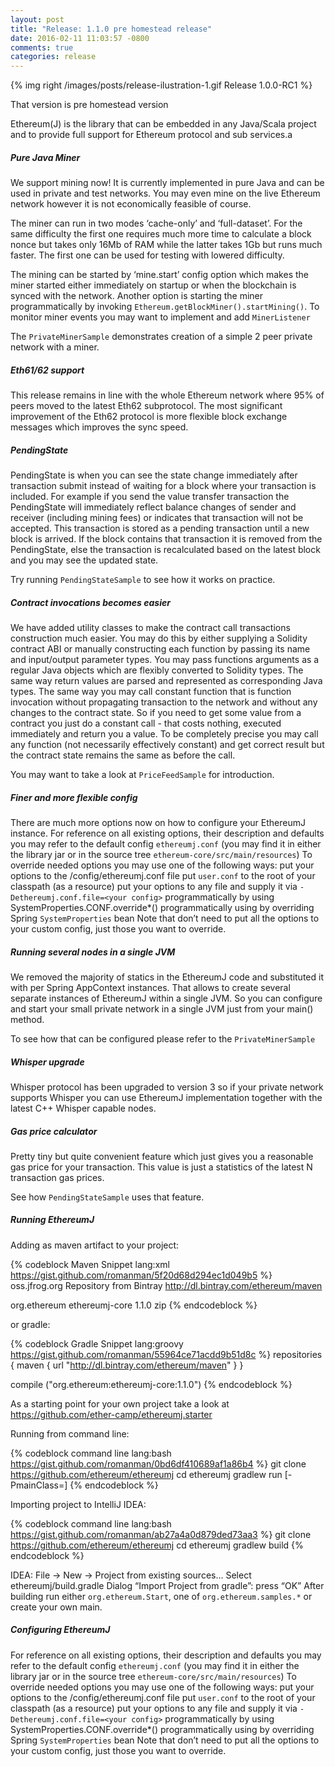 ```yaml
---
layout: post
title: "Release: 1.1.0 pre homestead release"
date: 2016-02-11 11:03:57 -0800
comments: true
categories: release
---
```


{% img right /images/posts/release-ilustration-1.gif Release 1.0.0-RC1 %}

That version is pre homestead version 

 Ethereum(J) is the library that can be embedded in any Java/Scala project
 and to provide full support for Ethereum protocol and sub services.a
 

##### Pure Java Miner 

We support mining now! It is currently implemented in pure Java and can 
be used in private and test networks. You may even mine on the live Ethereum
network however it is not economically feasible of course. 

The miner can run in two modes ‘cache-only’ and ‘full-dataset’. For the same 
difficulty the first one requires much more time to calculate a block nonce but 
takes only 16Mb of RAM while the latter takes 1Gb but runs much faster. The 
first one can be used for testing with lowered difficulty. 
<!--more-->

The mining can be started by ‘mine.start’ config option which makes the miner started 
either immediately on startup or when the blockchain is synced with the network. Another
option is starting the miner programmatically by invoking `Ethereum.getBlockMiner().startMining()`. 
To monitor miner events you may want to implement and add `MinerListener`

The `PrivateMinerSample` demonstrates creation of a simple 2 peer private network with a miner. 


##### Eth61/62 support

This release remains in line with the whole Ethereum network where 95% of peers moved to the latest Eth62 subprotocol. The most significant improvement of the Eth62 protocol is more flexible block exchange messages which improves the sync speed. 

##### PendingState 

PendingState is when you can see the state change immediately after transaction submit instead of waiting for a block where your transaction is included. 
For example if you send the value transfer transaction the PendingState will immediately reflect balance changes of sender and receiver (including mining fees) or indicates that transaction will not be accepted. This transaction is stored as a pending transaction until a new block is arrived. If the block contains that transaction it is removed from the PendingState, else the transaction is recalculated based on the latest block and you may see the updated state. 

Try running `PendingStateSample` to see how it works on practice. 

##### Contract invocations becomes easier 

We have added utility classes to make the contract call transactions construction much easier. You may do this by either supplying a Solidity contract ABI or manually constructing each function by passing its name and input/output parameter types. You may pass functions arguments as a regular Java objects which are flexibly converted to Solidity types. The same way return values are parsed and represented as corresponding Java types. 
The same way you may call constant function that is function invocation without propagating transaction to the network and without any changes to the contract state. So if you need to get some value from a contract you just do a constant call - that costs nothing, executed immediately and return you a value. To be completely precise you may call any function (not necessarily effectively constant) and get correct result but the contract state remains the same as before the call. 

You may want to take a look at `PriceFeedSample` for introduction.

##### Finer and more flexible config

There are much more options now on how to configure your EthereumJ instance. 
For reference on all existing options, their description and defaults you may refer to the default config `ethereumj.conf` (you may find it in either the library jar or in the source tree `ethereum-core/src/main/resources`) 
To override needed options you may use one of the following ways: 
put your options to the <working dir>/config/ethereumj.conf file
put `user.conf` to the root of your classpath (as a resource) 
put your options to any file and supply it via `-Dethereumj.conf.file=<your config>`
programmatically by using SystemProperties.CONF.override*()
programmatically using by overriding Spring `SystemProperties` bean 
Note that don’t need to put all the options to your custom config, just those you want to override. 

##### Running several nodes in a single JVM

We removed the majority of statics in the EthereumJ code and substituted it with per Spring AppContext instances. That allows to create several separate instances of EthereumJ within a single JVM. So you can configure and start your small private network in a single JVM just from your main() method. 

To see how that can be configured please refer to the `PrivateMinerSample`

##### Whisper upgrade

Whisper protocol has been upgraded to version 3 so if your private network supports Whisper you can use EthereumJ implementation together with the latest C++ Whisper capable nodes. 

##### Gas price calculator

Pretty tiny but quite convenient feature which just gives you a reasonable gas price for your transaction. This value is just a statistics of the latest N transaction gas prices. 

See how `PendingStateSample` uses that feature. 

##### Running EthereumJ

Adding as maven artifact to your project: 

{% codeblock Maven Snippet lang:xml https://gist.github.com/romanman/5f20d68d294ec1d049b5 %}  
<repositories>
 	<repository>
   	<id>oss.jfrog.org</id>
   	<name>Repository from Bintray</name>
   	<url>http://dl.bintray.com/ethereum/maven</url>
 	</repository>
</repositories>
 
 
<dependency>
 	<groupId>org.ethereum</groupId>
 	<artifactId>ethereumj-core</artifactId>
 	<version>1.1.0</version>
 	<type>zip</type>
</dependency>
{% endcodeblock %}   

or gradle: 

{% codeblock Gradle Snippet lang:groovy https://gist.github.com/romanman/55964ce71acdd9b51d8c %}
   repositories {
       maven {
  	url "http://dl.bintray.com/ethereum/maven"
       }
   }

   compile ("org.ethereum:ethereumj-core:1.1.0")
{% endcodeblock %}   

As a starting point for your own project take a look at https://github.com/ether-camp/ethereumj.starter

Running from command line:

{% codeblock command line lang:bash https://gist.github.com/romanman/0bd6df410689af1a86b4 %}
 git clone https://github.com/ethereum/ethereumj
 cd ethereumj
 gradlew run [-PmainClass=<sample class>]
{% endcodeblock %}   


Importing project to IntelliJ IDEA: 

{% codeblock command line lang:bash https://gist.github.com/romanman/ab27a4a0d879ded73aa3 %}
 git clone https://github.com/ethereum/ethereumj
 cd ethereumj
 gradlew build
{% endcodeblock %}   

  IDEA: 
File -> New -> Project from existing sources…
Select ethereumj/build.gradle
Dialog “Import Project from gradle”: press “OK”
After building run either `org.ethereum.Start`, one of `org.ethereum.samples.*` or create your own main. 

##### Configuring EthereumJ

For reference on all existing options, their description and defaults you may refer to the default config `ethereumj.conf` (you may find it in either the library jar or in the source tree `ethereum-core/src/main/resources`) 
To override needed options you may use one of the following ways: 
put your options to the <working dir>/config/ethereumj.conf file
put `user.conf` to the root of your classpath (as a resource) 
put your options to any file and supply it via `-Dethereumj.conf.file=<your config>`
programmatically by using SystemProperties.CONF.override*()
programmatically using by overriding Spring `SystemProperties` bean 
Note that don’t need to put all the options to your custom config, just those you want to override. 



